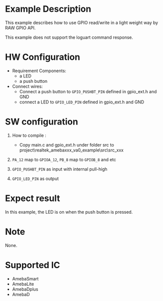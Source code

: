 # Example Description

This example describes how to use GPIO read/write in a light weight way by RAW GPIO API.

This example does not support the loguart command response.

# HW Configuration

- Requirement Components:
  - a LED
  - a push button
- Connect wires:
  - Connect a push button to `GPIO_PUSHBT_PIN` defined in gpio_ext.h and GND
  - connect a LED to `GPIO_LED_PIN` defined in gpio_ext.h and GND

# SW configuration

1. How to compile :

   - Copy main.c and gpio_ext.h under folder src to project\realtek_amebaxxx_va0_example\src\src_xxx
2. `PA_12` map to `GPIOA_12`, `PB_8`  map to `GPIOB_8` and etc
3. `GPIO_PUSHBT_PIN` as input with internal pull-high
4. `GPIO_LED_PIN` as output

# Expect result

In this example, the LED is on when the push button is pressed.

# Note

None.

# Supported IC

- AmebaSmart
- AmebaLite
- AmebaDplus
- AmebaD
